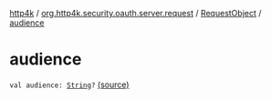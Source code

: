 [http4k](../../index.md) / [org.http4k.security.oauth.server.request](../index.md) / [RequestObject](index.md) / [audience](./audience.md)

# audience

`val audience: `[`String`](https://kotlinlang.org/api/latest/jvm/stdlib/kotlin/-string/index.html)`?` [(source)](https://github.com/http4k/http4k/blob/master/http4k-security-oauth/src/main/kotlin/org/http4k/security/oauth/server/request/RequestObject.kt#L13)